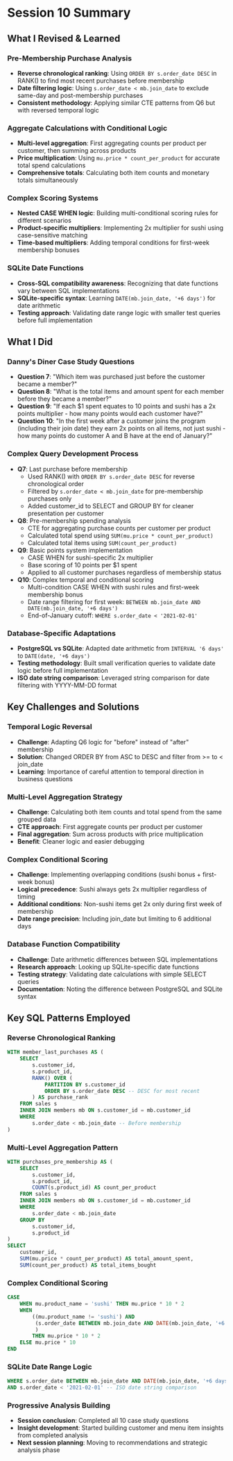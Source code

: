# Session 10 Summary

## What I Revised & Learned

### Pre-Membership Purchase Analysis
- **Reverse chronological ranking**: Using `ORDER BY s.order_date DESC` in RANK() to find most recent purchases before membership
- **Date filtering logic**: Using `s.order_date < mb.join_date` to exclude same-day and post-membership purchases
- **Consistent methodology**: Applying similar CTE patterns from Q6 but with reversed temporal logic

### Aggregate Calculations with Conditional Logic
- **Multi-level aggregation**: First aggregating counts per product per customer, then summing across products
- **Price multiplication**: Using `mu.price * count_per_product` for accurate total spend calculations
- **Comprehensive totals**: Calculating both item counts and monetary totals simultaneously

### Complex Scoring Systems
- **Nested CASE WHEN logic**: Building multi-conditional scoring rules for different scenarios
- **Product-specific multipliers**: Implementing 2x multiplier for sushi using case-sensitive matching
- **Time-based multipliers**: Adding temporal conditions for first-week membership bonuses

### SQLite Date Functions
- **Cross-SQL compatibility awareness**: Recognizing that date functions vary between SQL implementations
- **SQLite-specific syntax**: Learning `DATE(mb.join_date, '+6 days')` for date arithmetic
- **Testing approach**: Validating date range logic with smaller test queries before full implementation

## What I Did

### Danny's Diner Case Study Questions
- **Question 7**: "Which item was purchased just before the customer became a member?"
- **Question 8**: "What is the total items and amount spent for each member before they became a member?"
- **Question 9**: "If each $1 spent equates to 10 points and sushi has a 2x points multiplier - how many points would each customer have?"
- **Question 10**: "In the first week after a customer joins the program (including their join date) they earn 2x points on all items, not just sushi - how many points do customer A and B have at the end of January?"

### Complex Query Development Process
- **Q7**: Last purchase before membership
  - Used RANK() with `ORDER BY s.order_date DESC` for reverse chronological order
  - Filtered by `s.order_date < mb.join_date` for pre-membership purchases only
  - Added customer_id to SELECT and GROUP BY for cleaner presentation per customer
- **Q8**: Pre-membership spending analysis
  - CTE for aggregating purchase counts per customer per product
  - Calculated total spend using `SUM(mu.price * count_per_product)`
  - Calculated total items using `SUM(count_per_product)`
- **Q9**: Basic points system implementation
  - CASE WHEN for sushi-specific 2x multiplier
  - Base scoring of 10 points per $1 spent
  - Applied to all customer purchases regardless of membership status
- **Q10**: Complex temporal and conditional scoring
  - Multi-condition CASE WHEN with sushi rules and first-week membership bonus
  - Date range filtering for first week: `BETWEEN mb.join_date AND DATE(mb.join_date, '+6 days')`
  - End-of-January cutoff: `WHERE s.order_date < '2021-02-01'`

### Database-Specific Adaptations
- **PostgreSQL vs SQLite**: Adapted date arithmetic from `INTERVAL '6 days'` to `DATE(date, '+6 days')`
- **Testing methodology**: Built small verification queries to validate date logic before full implementation
- **ISO date string comparison**: Leveraged string comparison for date filtering with YYYY-MM-DD format

## Key Challenges and Solutions

### Temporal Logic Reversal
- **Challenge**: Adapting Q6 logic for "before" instead of "after" membership
- **Solution**: Changed ORDER BY from ASC to DESC and filter from >= to < join_date
- **Learning**: Importance of careful attention to temporal direction in business questions

### Multi-Level Aggregation Strategy
- **Challenge**: Calculating both item counts and total spend from the same grouped data
- **CTE approach**: First aggregate counts per product per customer
- **Final aggregation**: Sum across products with price multiplication
- **Benefit**: Cleaner logic and easier debugging

### Complex Conditional Scoring
- **Challenge**: Implementing overlapping conditions (sushi bonus + first-week bonus)
- **Logical precedence**: Sushi always gets 2x multiplier regardless of timing
- **Additional conditions**: Non-sushi items get 2x only during first week of membership
- **Date range precision**: Including join_date but limiting to 6 additional days

### Database Function Compatibility
- **Challenge**: Date arithmetic differences between SQL implementations
- **Research approach**: Looking up SQLite-specific date functions
- **Testing strategy**: Validating date calculations with simple SELECT queries
- **Documentation**: Noting the difference between PostgreSQL and SQLite syntax

## Key SQL Patterns Employed

### Reverse Chronological Ranking
```sql
WITH member_last_purchases AS (
    SELECT
        s.customer_id,
        s.product_id,
        RANK() OVER (
            PARTITION BY s.customer_id
            ORDER BY s.order_date DESC -- DESC for most recent
        ) AS purchase_rank
    FROM sales s
    INNER JOIN members mb ON s.customer_id = mb.customer_id
    WHERE
        s.order_date < mb.join_date -- Before membership
)
```

### Multi-Level Aggregation Pattern
```sql
WITH purchases_pre_membership AS (
    SELECT
        s.customer_id,
        s.product_id,
        COUNT(s.product_id) AS count_per_product
    FROM sales s
    INNER JOIN members mb ON s.customer_id = mb.customer_id
    WHERE
        s.order_date < mb.join_date
    GROUP BY
        s.customer_id,
        s.product_id
)
SELECT
    customer_id,
    SUM(mu.price * count_per_product) AS total_amount_spent,
    SUM(count_per_product) AS total_items_bought
```

### Complex Conditional Scoring
```sql
CASE
    WHEN mu.product_name = 'sushi' THEN mu.price * 10 * 2
    WHEN
        ((mu.product_name != 'sushi') AND
         (s.order_date BETWEEN mb.join_date AND DATE(mb.join_date, '+6 days'))
         )
        THEN mu.price * 10 * 2
    ELSE mu.price * 10
END
```

### SQLite Date Range Logic
```sql
WHERE s.order_date BETWEEN mb.join_date AND DATE(mb.join_date, '+6 days')
AND s.order_date < '2021-02-01' -- ISO date string comparison
```

### Progressive Analysis Building
- **Session conclusion**: Completed all 10 case study questions
- **Insight development**: Started building customer and menu item insights from completed analysis
- **Next session planning**: Moving to recommendations and strategic analysis phase